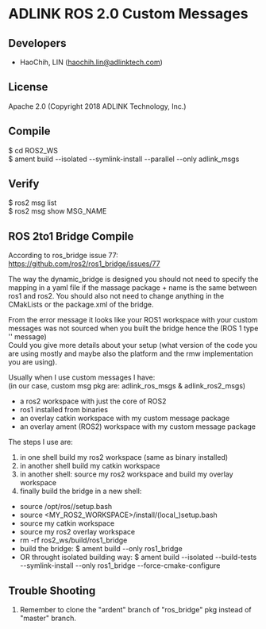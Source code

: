 # ADLINK ROS 2.0 Custom Messages  
    
## Developers    
* HaoChih, LIN (haochih.lin@adlinktech.com)  

## License    
Apache 2.0 (Copyright 2018 ADLINK Technology, Inc.)  

## Compile    
$ cd ROS2_WS  
$ ament build --isolated --symlink-install --parallel --only adlink_msgs  

## Verify  
$ ros2 msg list  
$ ros2 msg show MSG_NAME  

## ROS 2to1 Bridge Compile
According to ros_bridge issue 77:  
https://github.com/ros2/ros1_bridge/issues/77  

The way the dynamic_bridge is designed you should not need to specify the mapping in a yaml file if the massage package + name is the same between ros1 and ros2. You should also not need to change anything in the CMakLists or the package.xml of the bridge.  
  
From the error message it looks like your ROS1 workspace with your custom messages was not sourced when you built the bridge hence the (ROS 1 type '' message)  
Could you give more details about your setup (what version of the code you are using mostly and maybe also the platform and the rmw implementation you are using).  

Usually when I use custom messages I have:  
(in our case, custom msg pkg are: adlink_ros_msgs & adlink_ros2_msgs)  
* a ros2 workspace with just the core of ROS2  
* ros1 installed from binaries  
* an overlay catkin workspace with my custom message package  
* an overlay ament (ROS2) workspace with my custom message package  
  
The steps I use are:  
1. in one shell build my ros2 workspace (same as binary installed)  
2. in another shell build my catkin workspace  
3. in another shell: source my ros2 workspace and build my overlay workspace  
4. finally build the bridge in a new shell:  
 * source /opt/ros//setup.bash  
 * source <MY_ROS2_WORKSPACE>/install/(local_)setup.bash  
 * source my catkin workspace  
 * source my ros2 overlay workspace  
 * rm -rf ros2_ws/build/ros1_bridge  
 * build the bridge: $ ament build --only ros1_bridge  
 * OR throught isolated building way: $ ament build --isolated --build-tests --symlink-install --only ros1_bridge --force-cmake-configure  
 

## Trouble Shooting
1. Remember to clone the "ardent" branch of "ros_bridge" pkg instead of "master" branch.
